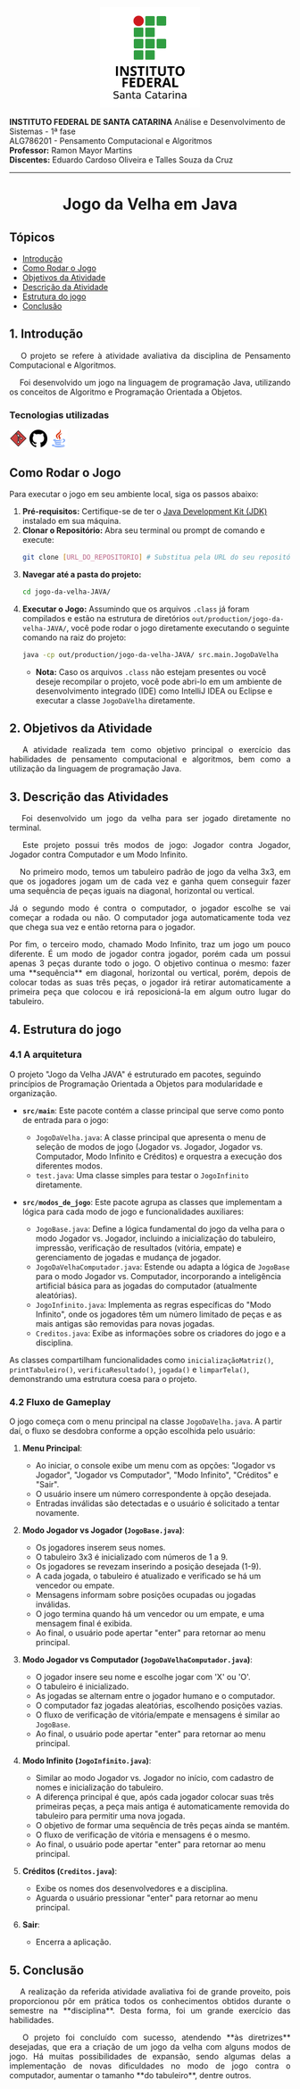 <p align="center">
<img src="Images/ifsc-logo.png" width="180" height="180">
</p>

**INSTITUTO FEDERAL DE SANTA CATARINA** Análise e Desenvolvimento de Sistemas - 1ª fase  
ALG786201 - Pensamento Computacional e Algoritmos  
**Professor:** Ramon Mayor Martins  
**Discentes:** Eduardo Cardoso Oliveira e Talles Souza da Cruz

---

<h1 align="center">Jogo da Velha em Java</h1>

## Tópicos

- [Introdução](#1-introdução)
- [Como Rodar o Jogo](#como-rodar-o-jogo)
- [Objetivos da Atividade](#2-objetivos-da-atividade)
- [Descrição da Atividade](#3-descrição-das-atividades)
- [Estrutura do jogo](#4-estrutura-do-jogo)
- [Conclusão](#5-conclusão)

## 1. Introdução

<p align="justify"> &emsp; O projeto se refere à atividade avaliativa da disciplina de Pensamento Computacional e Algoritmos.</p>
<p align="justify"> &emsp; Foi desenvolvido um jogo na linguagem de programação Java, utilizando os conceitos de Algoritmo e Programação Orientada a Objetos.</p>

### Tecnologias utilizadas

<p display="inline-block">
<img width="32" src="Images/git.png" alt="GitLogo.png">
<img width="32" src="Images/github(1).png" alt="GitHubLogo.png">
<img width="32" src="Images/java.png" alt="JavaLogo.png">
</p>

## Como Rodar o Jogo

Para executar o jogo em seu ambiente local, siga os passos abaixo:

1.  **Pré-requisitos:** Certifique-se de ter o [Java Development Kit (JDK)](https://www.oracle.com/java/technologies/downloads/) instalado em sua máquina.
2.  **Clonar o Repositório:**
    Abra seu terminal ou prompt de comando e execute:
    ```bash
    git clone [URL_DO_REPOSITORIO] # Substitua pela URL do seu repositório GitHub
    ```
3.  **Navegar até a pasta do projeto:**
    ```bash
    cd jogo-da-velha-JAVA/
    ```
4.  **Executar o Jogo:**
    Assumindo que os arquivos `.class` já foram compilados e estão na estrutura de diretórios `out/production/jogo-da-velha-JAVA/`, você pode rodar o jogo diretamente executando o seguinte comando na raiz do projeto:
    ```bash
    java -cp out/production/jogo-da-velha-JAVA/ src.main.JogoDaVelha
    ```
    * **Nota:** Caso os arquivos `.class` não estejam presentes ou você deseje recompilar o projeto, você pode abri-lo em um ambiente de desenvolvimento integrado (IDE) como IntelliJ IDEA ou Eclipse e executar a classe `JogoDaVelha` diretamente.

## 2. Objetivos da Atividade

<p align="justify"> &emsp; A atividade realizada tem como objetivo principal o exercício das habilidades de pensamento computacional e algoritmos, bem como a utilização da linguagem de programação Java.</p>

## 3. Descrição das Atividades

<p align="justify"> &emsp; Foi desenvolvido um jogo da velha para ser jogado diretamente no terminal.</p>
<p align="justify"> &emsp; Este projeto possui três modos de jogo: Jogador contra Jogador, Jogador contra Computador e um Modo Infinito.</p>
<p align="justify"> &emsp; No primeiro modo, temos um tabuleiro padrão de jogo da velha 3x3, em que os jogadores jogam um de cada vez e ganha quem conseguir fazer uma sequência de peças iguais na diagonal, horizontal ou vertical.</p>
<p align="justify"> Já o segundo modo é contra o computador, o jogador escolhe se vai começar a rodada ou não. O computador joga automaticamente toda vez que chega sua vez e então retorna para o jogador. </p>
<p align="justify"> Por fim, o terceiro modo, chamado Modo Infinito, traz um jogo um pouco diferente. É um modo de jogador contra jogador, porém cada um possui apenas 3 peças durante todo o jogo. O objetivo continua o mesmo: fazer uma **sequência** em diagonal, horizontal ou vertical, porém, depois de colocar todas as suas três peças, o jogador irá retirar automaticamente a primeira peça que colocou e irá reposicioná-la em algum outro lugar do tabuleiro. </p>

## 4. Estrutura do jogo

### 4.1 A arquitetura

O projeto "Jogo da Velha JAVA" é estruturado em pacotes, seguindo princípios de Programação Orientada a Objetos para modularidade e organização.

* **`src/main`**: Este pacote contém a classe principal que serve como ponto de entrada para o jogo:
    * `JogoDaVelha.java`: A classe principal que apresenta o menu de seleção de modos de jogo (Jogador vs. Jogador, Jogador vs. Computador, Modo Infinito e Créditos) e orquestra a execução dos diferentes modos.
    * `test.java`: Uma classe simples para testar o `JogoInfinito` diretamente.

* **`src/modos_de_jogo`**: Este pacote agrupa as classes que implementam a lógica para cada modo de jogo e funcionalidades auxiliares:
    * `JogoBase.java`: Define a lógica fundamental do jogo da velha para o modo Jogador vs. Jogador, incluindo a inicialização do tabuleiro, impressão, verificação de resultados (vitória, empate) e gerenciamento de jogadas e mudança de jogador.
    * `JogoDaVelhaComputador.java`: Estende ou adapta a lógica de `JogoBase` para o modo Jogador vs. Computador, incorporando a inteligência artificial básica para as jogadas do computador (atualmente aleatórias).
    * `JogoInfinito.java`: Implementa as regras específicas do "Modo Infinito", onde os jogadores têm um número limitado de peças e as mais antigas são removidas para novas jogadas.
    * `Creditos.java`: Exibe as informações sobre os criadores do jogo e a disciplina.

As classes compartilham funcionalidades como `inicializaçãoMatriz()`, `printTabuleiro()`, `verificaResultado()`, `jogada()` e `limparTela()`, demonstrando uma estrutura coesa para o projeto.

### 4.2 Fluxo de Gameplay

O jogo começa com o menu principal na classe `JogoDaVelha.java`. A partir daí, o fluxo se desdobra conforme a opção escolhida pelo usuário:

1.  **Menu Principal**:
    * Ao iniciar, o console exibe um menu com as opções: "Jogador vs Jogador", "Jogador vs Computador", "Modo Infinito", "Créditos" e "Sair".
    * O usuário insere um número correspondente à opção desejada.
    * Entradas inválidas são detectadas e o usuário é solicitado a tentar novamente.

2.  **Modo Jogador vs Jogador (`JogoBase.java`)**:
    * Os jogadores inserem seus nomes.
    * O tabuleiro 3x3 é inicializado com números de 1 a 9.
    * Os jogadores se revezam inserindo a posição desejada (1-9).
    * A cada jogada, o tabuleiro é atualizado e verificado se há um vencedor ou empate.
    * Mensagens informam sobre posições ocupadas ou jogadas inválidas.
    * O jogo termina quando há um vencedor ou um empate, e uma mensagem final é exibida.
    * Ao final, o usuário pode apertar "enter" para retornar ao menu principal.

3.  **Modo Jogador vs Computador (`JogoDaVelhaComputador.java`)**:
    * O jogador insere seu nome e escolhe jogar com 'X' ou 'O'.
    * O tabuleiro é inicializado.
    * As jogadas se alternam entre o jogador humano e o computador.
    * O computador faz jogadas aleatórias, escolhendo posições vazias.
    * O fluxo de verificação de vitória/empate e mensagens é similar ao `JogoBase`.
    * Ao final, o usuário pode apertar "enter" para retornar ao menu principal.

4.  **Modo Infinito (`JogoInfinito.java`)**:
    * Similar ao modo Jogador vs. Jogador no início, com cadastro de nomes e inicialização do tabuleiro.
    * A diferença principal é que, após cada jogador colocar suas três primeiras peças, a peça mais antiga é automaticamente removida do tabuleiro para permitir uma nova jogada.
    * O objetivo de formar uma sequência de três peças ainda se mantém.
    * O fluxo de verificação de vitória e mensagens é o mesmo.
    * Ao final, o usuário pode apertar "enter" para retornar ao menu principal.

5.  **Créditos (`Creditos.java`)**:
    * Exibe os nomes dos desenvolvedores e a disciplina.
    * Aguarda o usuário pressionar "enter" para retornar ao menu principal.

6.  **Sair**:
    * Encerra a aplicação.

## 5. Conclusão

<p align="justify"> &emsp; A realização da referida atividade avaliativa foi de grande proveito, pois proporcionou pôr em prática todos os conhecimentos obtidos durante o semestre na **disciplina**. Desta forma, foi um grande exercício das habilidades.</p>
<p align="justify"> &emsp; O projeto foi concluído com sucesso, atendendo **às diretrizes** desejadas, que era a criação de um jogo da velha com alguns modos de jogo. Há muitas possibilidades de expansão, sendo algumas delas a implementação de novas dificuldades no modo de jogo contra o computador, aumentar o tamanho **do tabuleiro**, dentre outros.</p>